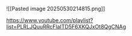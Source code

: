 ![[Pasted image 20250530214815.png]]

https://www.youtube.com/playlist?list=PLRLJQuuRRcFlaITD5F6XKQJxOt8QgCNAg